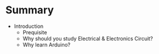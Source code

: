 # Summary
* Introduction
  * Prequisite
  * Why should you study Electrical & Electronics Circuit?
  * Why learn Arduino?
  
